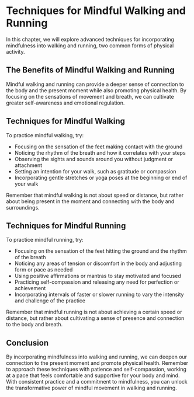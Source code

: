 Techniques for Mindful Walking and Running
===========================================================================================

In this chapter, we will explore advanced techniques for incorporating mindfulness into walking and running, two common forms of physical activity.

The Benefits of Mindful Walking and Running
-------------------------------------------

Mindful walking and running can provide a deeper sense of connection to the body and the present moment while also promoting physical health. By focusing on the sensations of movement and breath, we can cultivate greater self-awareness and emotional regulation.

Techniques for Mindful Walking
------------------------------

To practice mindful walking, try:

* Focusing on the sensation of the feet making contact with the ground
* Noticing the rhythm of the breath and how it correlates with your steps
* Observing the sights and sounds around you without judgment or attachment
* Setting an intention for your walk, such as gratitude or compassion
* Incorporating gentle stretches or yoga poses at the beginning or end of your walk

Remember that mindful walking is not about speed or distance, but rather about being present in the moment and connecting with the body and surroundings.

Techniques for Mindful Running
------------------------------

To practice mindful running, try:

* Focusing on the sensation of the feet hitting the ground and the rhythm of the breath
* Noticing any areas of tension or discomfort in the body and adjusting form or pace as needed
* Using positive affirmations or mantras to stay motivated and focused
* Practicing self-compassion and releasing any need for perfection or achievement
* Incorporating intervals of faster or slower running to vary the intensity and challenge of the practice

Remember that mindful running is not about achieving a certain speed or distance, but rather about cultivating a sense of presence and connection to the body and breath.

Conclusion
----------

By incorporating mindfulness into walking and running, we can deepen our connection to the present moment and promote physical health. Remember to approach these techniques with patience and self-compassion, working at a pace that feels comfortable and supportive for your body and mind. With consistent practice and a commitment to mindfulness, you can unlock the transformative power of mindful movement in walking and running.
